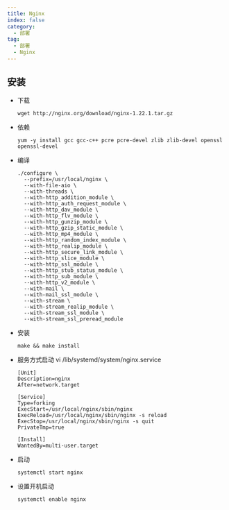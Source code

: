 ```yaml
---
title: Nginx
index: false
category:
  - 部署
tag:
  - 部署
  - Nginx
---
```


## 安装

- 下载

  ```shell
  wget http://nginx.org/download/nginx-1.22.1.tar.gz
  ```

- 依赖

  ```shell
  yum -y install gcc gcc-c++ pcre pcre-devel zlib zlib-devel openssl openssl-devel  
  ```

- 编译

  ```shell
  ./configure \
    --prefix=/usr/local/nginx \
    --with-file-aio \
    --with-threads \
    --with-http_addition_module \
    --with-http_auth_request_module \
    --with-http_dav_module \
    --with-http_flv_module \
    --with-http_gunzip_module \
    --with-http_gzip_static_module \
    --with-http_mp4_module \
    --with-http_random_index_module \
    --with-http_realip_module \
    --with-http_secure_link_module \
    --with-http_slice_module \
    --with-http_ssl_module \
    --with-http_stub_status_module \
    --with-http_sub_module \
    --with-http_v2_module \
    --with-mail \
    --with-mail_ssl_module \
    --with-stream \
    --with-stream_realip_module \
    --with-stream_ssl_module \
    --with-stream_ssl_preread_module
  ```

- 安装

  ```shell
  make && make install
  ```

- 服务方式启动 vi /lib/systemd/system/nginx.service

  ```properties
  [Unit]
  Description=nginx
  After=network.target
  
  [Service]
  Type=forking
  ExecStart=/usr/local/nginx/sbin/nginx
  ExecReload=/usr/local/nginx/sbin/nginx -s reload
  ExecStop=/usr/local/nginx/sbin/nginx -s quit
  PrivateTmp=true
  
  [Install]
  WantedBy=multi-user.target
  ```

- 启动

  ```shell
  systemctl start nginx
  ```

- 设置开机启动

  ```shell
  systemctl enable nginx
  ```

